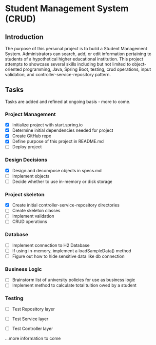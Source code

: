 # Student Management System (CRUD)

## Introduction
The purpose of this personal project is to build a Student Management System. Administrators can search, add, or edit information pertaining to students of a hypothetical higher educational institution. This project attempts to showcase several skills including but not limited to object-oriented programming, Java, Spring Boot, testing, crud operations, input validation, and controller-service-repository pattern.

## Tasks
Tasks are added and refined at ongoing basis - more to come.

### Project Management
- [x] Initialize project with start.spring.io
- [x] Determine initial dependencies needed for project
- [x] Create GitHub repo
- [x] Define purpose of this project in README.md
- [ ] Deploy project

### Design Decisions
- [x] Design and decompose objects in specs.md
- [ ] Implement objects
- [ ] Decide whether to use in-memory or disk storage

### Project skeleton
- [x] Create initial controller-service-repository directories
- [ ] Create skeleton classes
- [ ] Implement validation
- [ ] CRUD operations

### Database
- [ ] Implement connection to H2 Database
- [ ] If using in-memory, implement a loadSampleData() method
- [ ] Figure out how to hide sensitive data like db connection

### Business Logic
- [ ] Brainstorm list of university policies for use as business logic
- [ ] Implement method to calculate total tuition owed by a student

### Testing
- [ ] Test Repository layer
- [ ] Test Service layer
- [ ] Test Controller layer




...more information to come